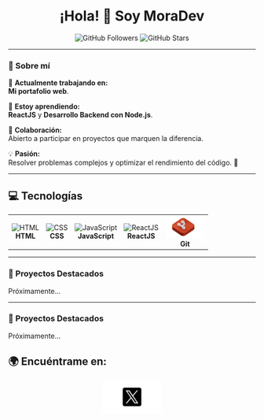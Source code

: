 <h1 align="center">¡Hola! 👋 Soy MoraDev</h1>
<p align="center">
  <img src="https://img.shields.io/github/followers/Morales71?style=social" alt="GitHub Followers">
  <img src="https://img.shields.io/github/stars/Morales71?style=social" alt="GitHub Stars">
</p>

---

### 🌟 Sobre mí
🌱 **Actualmente trabajando en:**  
**Mi portafolio web**.  

📘 **Estoy aprendiendo:**  
**ReactJS** y **Desarrollo Backend con Node.js**.

🤝 **Colaboración:**  
Abierto a participar en proyectos que marquen la diferencia.

💡 **Pasión:**  
Resolver problemas complejos y optimizar el rendimiento del código. 🚀

---

## 💻 Tecnologías

<table>
  <tr>
    <td align="center" style="border: none;">
      <img src="HTML.svg" alt="HTML" width="80"><br><b>HTML</b>
    </td>
    <td align="center" style="border: none;">
      <img src="CSS.svg" alt="CSS" width="80"><br><b>CSS</b>
    </td>
    <td align="center" style="border: none;">
      <img src="JavaScript.svg" alt="JavaScript" width="80"><br><b>JavaScript</b>
    </td>
    <td align="center" style="border: none;">
      <img src="ReactJS.svg" alt="ReactJS" width="80"><br><b>ReactJS</b>
    </td>
    <td align="center" style="border: none;">
      <img src="git.svg" alt="Git" width="80"><br><b>Git</b>
    </td>
  </tr>
</table>


---

### 📂 Proyectos Destacados
Próximamente...

---

### 📂 Proyectos Destacados
Próximamente...

## 🌍 Encuéntrame en:

<div align="center">
  <a href="[https://x.com/TU_USUARIO_X](https://x.com/Morales_783)" target="_blank" style="text-decoration: none; color: inherit;">
    <img src="X.svg" alt="X" width="120" style="display: inline-block; margin-bottom: 10px;">
  </a>
</div>






